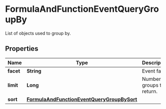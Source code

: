 

# FormulaAndFunctionEventQueryGroupBy

List of objects used to group by.

## Properties

Name | Type | Description | Notes
------------ | ------------- | ------------- | -------------
**facet** | **String** | Event facet. | 
**limit** | **Long** | Number of groups to return. |  [optional]
**sort** | [**FormulaAndFunctionEventQueryGroupBySort**](FormulaAndFunctionEventQueryGroupBySort.md) |  |  [optional]



